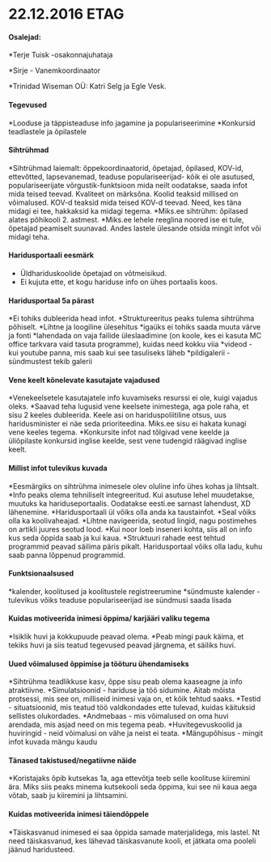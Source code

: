 # 22.12.2016 ETAG

#### Osalejad:

*Terje Tuisk -osakonnajuhataja

*Sirje - Vanemkoordinaator

*Trinidad Wiseman OÜ: Katri Selg ja Egle Vesk.

#### Tegevused
*Looduse ja täppisteaduse info jagamine ja populariseerimine
*Konkursid teadlastele ja õpilastele

#### Sihtrühmad
*Sihtrühmad laiemalt: õppekoordinaatorid, õpetajad, õpilased, KOV-id, ettevõtted, lapsevanemad, teaduse populariseerijad- kõik ei ole asutused, populariseerijate võrgustik-funktsioon mida neilt oodatakse, saada infot mida teised teevad. Kvaliteet on märksõna. Koolid teaksid millised on võimalused. KOV-d teaksid mida teised KOV-d teevad. Need, kes täna midagi ei tee, hakkaksid ka midagi tegema.
*Miks.ee sihtrühm: õpilased alates põhikooli 2. astmest.
*Miks.ee lehele reeglina noored ise ei tule, õpetajad peamiselt suunavad. Andes lastele ülesande otsida mingit infot või midagi teha.

#### Haridusportaali eesmärk
* Üldhariduskoolide õpetajad on võtmeisikud. 
* Ei kujuta ette, et kogu hariduse info on ühes portaalis koos. 

#### Haridusportaal 5a pärast
*Ei tohiks dubleerida head infot. 
*Struktureeritus peaks tulema sihtrühma põhiselt.
*Lihtne ja loogiline ülesehitus
*igaüks ei tohiks saada muuta värve ja fonti
*lahendada on vaja failide üleslaadimine (on koole, kes ei kasuta MC office tarkvara vaid tasuta programme), kuidas need kokku viia
*videod - kui youtube panna, mis saab kui see tasuliseks läheb
*pildigalerii - sündmustest tekib galerii

#### Vene keelt kõnelevate kasutajate vajadused
*Venekeelsetele kasutajatele info kuvamiseks resurssi ei ole, kuigi vajadus oleks. 
*Saavad teha lugusid vene keelsete inimestega, aga pole raha, et sisu 2 keeles dubleerida. Keele asi on hariduspoliitiline otsus, uus haridusminister ei näe seda prioriteedina. Miks.ee sisu ei hakata kunagi vene keeles tegema.
*Konkursite infot nad tõlgivad vene keelde ja üliõpilaste konkursid inglise keelde, sest vene tudengid räägivad inglise keelt.

#### Millist infot tulevikus kuvada
*Eesmärgiks on sihtrühma inimesele olev oluline info ühes kohas ja lihtsalt. 
*Info peaks olema tehniliselt integreeritud. Kui asutuse lehel muudetakse, muutuks ka hariduseportaalis. Oodatakse eesti.ee sarnast lahendust, XD lähenemine.
*Haridusportaali ül võiks olla anda ka taustainfot.
*Seal võiks olla ka koolivaheajad.
*Lihtne navigeerida, seotud lingid, nagu postimehes on artikli juures seotud lood.
*Kui noor loeb inseneri kohta, siis all on info kus seda õppida saab ja kui kaua.
*Struktuuri rahade eest tehtud programmid peavad säilima päris pikalt. Haridusportaal võiks olla ladu, kuhu saab panna lõppenud programmid.

#### Funktsionaalsused
*kalender, koolitused ja koolitustele registreerumine
*sündmuste kalender -  tulevikus võiks teaduse populariseerijad ise sündmusi saada lisada

#### Kuidas motiveerida inimesi õppima/ karjääri valiku tegema
*Isiklik huvi ja kokkupuude peavad olema. 
*Peab mingi pauk käima, et tekiks huvi ja siis teatud tegevused peavad järgnema, et säiliks huvi.

#### Uued võimalused õppimise ja tööturu ühendamiseks
*Sihtrühma teadlikkuse kasv, õppe sisu peab olema kaaseagne ja info atraktiivne.
*Simulatsioonid - hariduse ja töö sidumine. Aitab mõista protsessi, mis see on, milliseid inimesi vaja on, et kõik tehtud saaks.
*Testid - situatsioonid, mis teatud töö valdkondades ette tulevad, kuidas käituksid sellistes olukordades.
*Andmebaas - mis võimalused on oma huvi arendada, mis asjad need on mis tegema peab.
*Huvitegevuskoolid ja huviringid - neid võimalusi on vähe ja neist ei teata.
*Mängupõhisus - mingit infot kuvada mängu kaudu

#### Tänased takistused/negatiivne näide
*Koristajaks õpib kutsekas 1a, aga ettevõtja teeb selle koolituse kiiremini ära. Miks siis peaks minema kutsekooli seda õppima, kui see nii kaua aega võtab, saab ju kiiremini ja lihtsamini.

#### Kuidas motiveerida inimesi täiendõppele
*Täiskasvanud inimesed ei saa õppida samade materjalidega, mis lastel. Nt need täiskasvanud, kes lähevad täiskasvanute kooli, et jätkata oma pooleli jäänud haridusteed.
